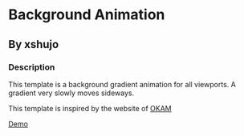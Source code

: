 # Background Animation

## By xshujo

### Description

This template is a background gradient animation for all viewports. A gradient very slowly moves sideways.

This template is inspired by the website of [OKAM](https://www.okam.ca/fr)

[Demo](./demo.gif)